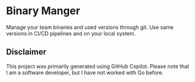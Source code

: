 # Binary Manger
Manage your team binaries and used versions through git. Use same versions in CI/CD pipelines and on your local system.

## Disclaimer
This project was primarily generated using GitHub Copilot. Please note that I am a software developer, but I have not worked with Go before.